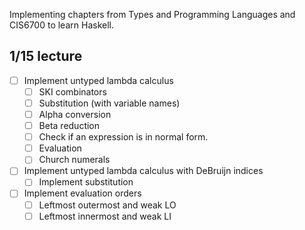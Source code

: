 Implementing chapters from Types and Programming Languages and CIS6700 to learn Haskell.

## 1/15 lecture

- [ ] Implement untyped lambda calculus
    - [ ] SKI combinators 
    - [ ] Substitution (with variable names)
    - [ ] Alpha conversion 
    - [ ] Beta reduction 
    - [ ] Check if an expression is in normal form.
    - [ ] Evaluation 
    - [ ] Church numerals 
- [ ] Implement untyped lambda calculus with DeBruijn indices
    - [ ] Implement substitution
- [ ] Implement evaluation orders
    - [ ] Leftmost outermost and weak LO
    - [ ] Leftmost innermost and weak LI 
